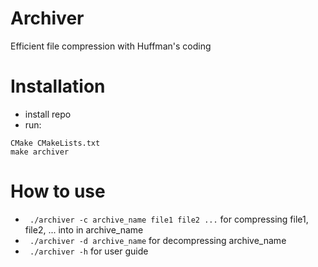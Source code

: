 # Archiver
Efficient file compression with Huffman's coding

# Installation
* install repo
* run: 
```
CMake CMakeLists.txt
make archiver
```

# How to use 
* ``` ./archiver -c archive_name file1 file2 ...``` for compressing file1, file2, ... into in archive_name
* ``` ./archiver -d archive_name``` for decompressing archive_name
* ``` ./archiver -h``` for user guide
